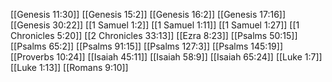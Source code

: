[[Genesis 11:30]]
[[Genesis 15:2]]
[[Genesis 16:2]]
[[Genesis 17:16]]
[[Genesis 30:22]]
[[1 Samuel 1:2]]
[[1 Samuel 1:11]]
[[1 Samuel 1:27]]
[[1 Chronicles 5:20]]
[[2 Chronicles 33:13]]
[[Ezra 8:23]]
[[Psalms 50:15]]
[[Psalms 65:2]]
[[Psalms 91:15]]
[[Psalms 127:3]]
[[Psalms 145:19]]
[[Proverbs 10:24]]
[[Isaiah 45:11]]
[[Isaiah 58:9]]
[[Isaiah 65:24]]
[[Luke 1:7]]
[[Luke 1:13]]
[[Romans 9:10]]
